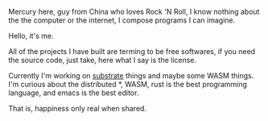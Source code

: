 <!-- ![LONG LIVE ROCK 'N' ROLL](https://ct-1253442844.cos.ap-shanghai.myqcloud.com/long-live-rock-n-rolll.jpg) -->

Mercury here, guy from China who loves Rock 'N Roll, I know nothing about 
the the computer or the internet, I compose programs I can imagine.

Hello, it's me.

All of the projects I have built are terming to be free softwares, if 
you need the source code, just take, here what I say is the license.

Currently I'm working on [substrate][substrate] things and maybe some 
WASM things. I'm curious about the distributed *, WASM, rust is the best 
programming language, and emacs is the best editor.

That is, happiness only real when shared.

[substrate]: https://github.com/paritytech/substrate

